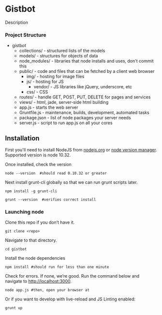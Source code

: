 # Gistbot

Description

### Project Structure

- gistbot
    - collections/ - structured lists of the models
    - models/ - structures for objects of data
    - node_modules/ - libraries that node installs and uses, don't commit this
    - public/ - code and files that can be fetched by a client web browser
        - img/ - hosting for image files
        - js/ - hosting for JS
            - vendor/ - JS libraries like jQuery, underscore, etc
        - css/ - CSS
    - routes/ - handle GET, POST, PUT, DELETE for pages and services
    - views/ - html, jade, server-side html building
    - app.js - starts the web server
    - Gruntfile.js - maintenance, builds, development, automated tasks
    - package.json - list of node packages your server needs
    - server.js - script to run app.js on all your cores

## Installation

First you'll need to install NodeJS from [nodejs.org](http://nodejs.org/download/) or [node version manager](https://github.com/creationix/nvm). Supported version is node 10.32.

Once installed, check the version

    node --version  #should read 0.10.32 or greater

Next install grunt-cli globally so that we can run grunt scripts later.

    npm install -g grunt-cli

    grunt --version  #verifies correct install

### Launching node

Clone this repo if you don’t have it.

    git clone <repo>

Navigate to that directory.

    cd gistbot

Install the node dependencies

    npm install #should run for less than one minute

Check for errors. If none, we’re good. Run the command below and navigate to [http://localhost:3000](http://localhost:3000).

    node app.js #then, open your browser at

Or if you want to develop with live-reload and JS Linting enabled:

    grunt up

